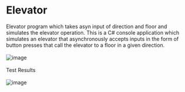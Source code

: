 # Elevator
Elevator program which takes asyn input of direction and floor and simulates the elevator operation.
This is a C# console application which simulates an elevator that asynchronously accepts inputs in the form of button presses that call the elevator to a floor in a given direction.
<br/><br/>
![image](https://user-images.githubusercontent.com/12031984/131834719-1d53eff8-c48b-4dff-b2b0-aa002b4da4b9.png)
<br/><br/>
Test Results
<br/><br/>
![image](https://user-images.githubusercontent.com/12031984/131840824-74f32387-b278-48ae-9622-0c0f6ccdceb8.png)

